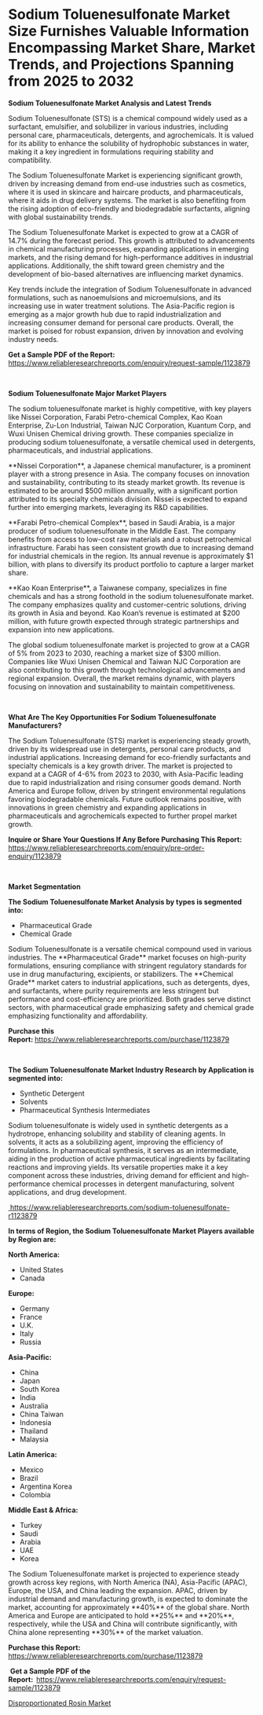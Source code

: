 <p><h1>Sodium Toluenesulfonate Market Size Furnishes Valuable Information Encompassing Market Share, Market Trends, and Projections Spanning from 2025 to 2032</h1></p><p><strong>Sodium Toluenesulfonate Market Analysis and Latest Trends</strong></p>
<p><p>Sodium Toluenesulfonate (STS) is a chemical compound widely used as a surfactant, emulsifier, and solubilizer in various industries, including personal care, pharmaceuticals, detergents, and agrochemicals. It is valued for its ability to enhance the solubility of hydrophobic substances in water, making it a key ingredient in formulations requiring stability and compatibility.</p><p>The Sodium Toluenesulfonate Market is experiencing significant growth, driven by increasing demand from end-use industries such as cosmetics, where it is used in skincare and haircare products, and pharmaceuticals, where it aids in drug delivery systems. The market is also benefiting from the rising adoption of eco-friendly and biodegradable surfactants, aligning with global sustainability trends.</p><p>The Sodium Toluenesulfonate Market is expected to grow at a CAGR of 14.7% during the forecast period. This growth is attributed to advancements in chemical manufacturing processes, expanding applications in emerging markets, and the rising demand for high-performance additives in industrial applications. Additionally, the shift toward green chemistry and the development of bio-based alternatives are influencing market dynamics.</p><p>Key trends include the integration of Sodium Toluenesulfonate in advanced formulations, such as nanoemulsions and microemulsions, and its increasing use in water treatment solutions. The Asia-Pacific region is emerging as a major growth hub due to rapid industrialization and increasing consumer demand for personal care products. Overall, the market is poised for robust expansion, driven by innovation and evolving industry needs.</p></p>
<p><strong>Get a Sample PDF of the Report:&nbsp;</strong> <a href="https://www.reliableresearchreports.com/enquiry/request-sample/1123879?utm_campaign=33&utm_medium=2&utm_source=Github&utm_content=ia&utm_term=26012025&utm_id=sodium-toluenesulfonate">https://www.reliableresearchreports.com/enquiry/request-sample/1123879</a></p>
<p>&nbsp;</p>
<p><strong>Sodium Toluenesulfonate Major Market Players</strong></p>
<p><p>The sodium toluenesulfonate market is highly competitive, with key players like Nissei Corporation, Farabi Petro-chemical Complex, Kao Koan Enterprise, Zu-Lon Industrial, Taiwan NJC Corporation, Kuantum Corp, and Wuxi Unisen Chemical driving growth. These companies specialize in producing sodium toluenesulfonate, a versatile chemical used in detergents, pharmaceuticals, and industrial applications.</p><p>**Nissei Corporation**, a Japanese chemical manufacturer, is a prominent player with a strong presence in Asia. The company focuses on innovation and sustainability, contributing to its steady market growth. Its revenue is estimated to be around $500 million annually, with a significant portion attributed to its specialty chemicals division. Nissei is expected to expand further into emerging markets, leveraging its R&D capabilities.</p><p>**Farabi Petro-chemical Complex**, based in Saudi Arabia, is a major producer of sodium toluenesulfonate in the Middle East. The company benefits from access to low-cost raw materials and a robust petrochemical infrastructure. Farabi has seen consistent growth due to increasing demand for industrial chemicals in the region. Its annual revenue is approximately $1 billion, with plans to diversify its product portfolio to capture a larger market share.</p><p>**Kao Koan Enterprise**, a Taiwanese company, specializes in fine chemicals and has a strong foothold in the sodium toluenesulfonate market. The company emphasizes quality and customer-centric solutions, driving its growth in Asia and beyond. Kao Koan’s revenue is estimated at $200 million, with future growth expected through strategic partnerships and expansion into new applications.</p><p>The global sodium toluenesulfonate market is projected to grow at a CAGR of 5% from 2023 to 2030, reaching a market size of $300 million. Companies like Wuxi Unisen Chemical and Taiwan NJC Corporation are also contributing to this growth through technological advancements and regional expansion. Overall, the market remains dynamic, with players focusing on innovation and sustainability to maintain competitiveness.</p></p>
<p>&nbsp;</p>
<p><strong>What Are The Key Opportunities For Sodium Toluenesulfonate Manufacturers?</strong></p>
<p><p>The Sodium Toluenesulfonate (STS) market is experiencing steady growth, driven by its widespread use in detergents, personal care products, and industrial applications. Increasing demand for eco-friendly surfactants and specialty chemicals is a key growth driver. The market is projected to expand at a CAGR of 4-6% from 2023 to 2030, with Asia-Pacific leading due to rapid industrialization and rising consumer goods demand. North America and Europe follow, driven by stringent environmental regulations favoring biodegradable chemicals. Future outlook remains positive, with innovations in green chemistry and expanding applications in pharmaceuticals and agrochemicals expected to further propel market growth.</p></p>
<p><strong>Inquire or Share Your Questions If Any Before Purchasing This Report:</strong> <a href="https://www.reliableresearchreports.com/enquiry/pre-order-enquiry/1123879?utm_campaign=33&utm_medium=2&utm_source=Github&utm_content=ia&utm_term=26012025&utm_id=sodium-toluenesulfonate">https://www.reliableresearchreports.com/enquiry/pre-order-enquiry/1123879</a></p>
<p>&nbsp;</p>
<p><strong>Market Segmentation</strong></p>
<p><strong>The Sodium Toluenesulfonate Market Analysis by types is segmented into:</strong></p>
<p><ul><li>Pharmaceutical Grade</li><li>Chemical Grade</li></ul></p>
<p><p>Sodium Toluenesulfonate is a versatile chemical compound used in various industries. The **Pharmaceutical Grade** market focuses on high-purity formulations, ensuring compliance with stringent regulatory standards for use in drug manufacturing, excipients, or stabilizers. The **Chemical Grade** market caters to industrial applications, such as detergents, dyes, and surfactants, where purity requirements are less stringent but performance and cost-efficiency are prioritized. Both grades serve distinct sectors, with pharmaceutical grade emphasizing safety and chemical grade emphasizing functionality and affordability.</p></p>
<p><strong>Purchase this Report:&nbsp;</strong><a href="https://www.reliableresearchreports.com/purchase/1123879?utm_campaign=33&utm_medium=2&utm_source=Github&utm_content=ia&utm_term=26012025&utm_id=sodium-toluenesulfonate">https://www.reliableresearchreports.com/purchase/1123879</a></p>
<p>&nbsp;</p>
<p><strong>The Sodium Toluenesulfonate Market Industry Research by Application is segmented into:</strong></p>
<p><ul><li>Synthetic Detergent</li><li>Solvents</li><li>Pharmaceutical Synthesis Intermediates</li></ul></p>
<p><p>Sodium toluenesulfonate is widely used in synthetic detergents as a hydrotrope, enhancing solubility and stability of cleaning agents. In solvents, it acts as a solubilizing agent, improving the efficiency of formulations. In pharmaceutical synthesis, it serves as an intermediate, aiding in the production of active pharmaceutical ingredients by facilitating reactions and improving yields. Its versatile properties make it a key component across these industries, driving demand for efficient and high-performance chemical processes in detergent manufacturing, solvent applications, and drug development.</p></p>
<p><a href="https://www.reliableresearchreports.com/sodium-toluenesulfonate-r1123879?utm_campaign=33&utm_medium=2&utm_source=Github&utm_content=ia&utm_term=26012025&utm_id=sodium-toluenesulfonate">&nbsp;https://www.reliableresearchreports.com/sodium-toluenesulfonate-r1123879</a></p>
<p><strong>In terms of Region, the Sodium Toluenesulfonate Market Players available by Region are:</strong></p>
<p>
    <p> <strong> North America: </strong>
        <ul>
            <li>United States</li>
            <li>Canada</li>
        </ul>
        </p> 
    <p> <strong> Europe: </strong>
        <ul>
            <li>Germany</li>
            <li>France</li>
            <li>U.K.</li>
            <li>Italy</li>
            <li>Russia</li>
        </ul>
        </p> 
    <p> <strong> Asia-Pacific: </strong>
        <ul>
            <li>China</li>
            <li>Japan</li>
            <li>South Korea</li>
            <li>India</li>
            <li>Australia</li>
            <li>China Taiwan</li>
            <li>Indonesia</li>
            <li>Thailand</li>
            <li>Malaysia</li>
        </ul>
        </p> 
    <p> <strong> Latin America: </strong>
        <ul>
            <li>Mexico</li>
            <li>Brazil</li>
            <li>Argentina Korea</li>
            <li>Colombia</li>
        </ul>
        </p> 
    <p> <strong> Middle East & Africa: </strong>
        <ul>
            <li>Turkey</li>
            <li>Saudi</li>
            <li>Arabia</li>
            <li>UAE</li>
            <li>Korea</li>
        </ul>
    </p>
    </p>
<p><p>The Sodium Toluenesulfonate market is projected to experience steady growth across key regions, with North America (NA), Asia-Pacific (APAC), Europe, the USA, and China leading the expansion. APAC, driven by industrial demand and manufacturing growth, is expected to dominate the market, accounting for approximately **40%** of the global share. North America and Europe are anticipated to hold **25%** and **20%**, respectively, while the USA and China will contribute significantly, with China alone representing **30%** of the market valuation.</p></p>
<p><strong>Purchase this Report: </strong><a href="https://www.reliableresearchreports.com/purchase/1123879?utm_campaign=33&utm_medium=2&utm_source=Github&utm_content=ia&utm_term=26012025&utm_id=sodium-toluenesulfonate">https://www.reliableresearchreports.com/purchase/1123879</a></p>
<p>&nbsp;<strong>Get a Sample PDF of the Report:&nbsp;&nbsp;</strong><a href="https://www.reliableresearchreports.com/enquiry/request-sample/1123879?utm_campaign=33&utm_medium=2&utm_source=Github&utm_content=ia&utm_term=26012025&utm_id=sodium-toluenesulfonate">https://www.reliableresearchreports.com/enquiry/request-sample/1123879</a></p>
<p><strong></strong></p>
<p><p><a href="https://github.com/qetelosooya/Market-Research-Report-List-1/blob/main/disproportionated-rosin-market.md?utm_campaign=33&utm_medium=2&utm_source=Github&utm_content=ia&utm_term=26012025&utm_id=sodium-toluenesulfonate">Disproportionated Rosin Market</a></p></p>